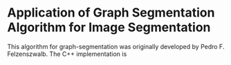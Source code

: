 # Application of Graph Segmentation Algorithm for Image Segmentation

This algorithm for graph-segmentation was originally developed by Pedro F. Felzenszwalb. The C++ implementation is 